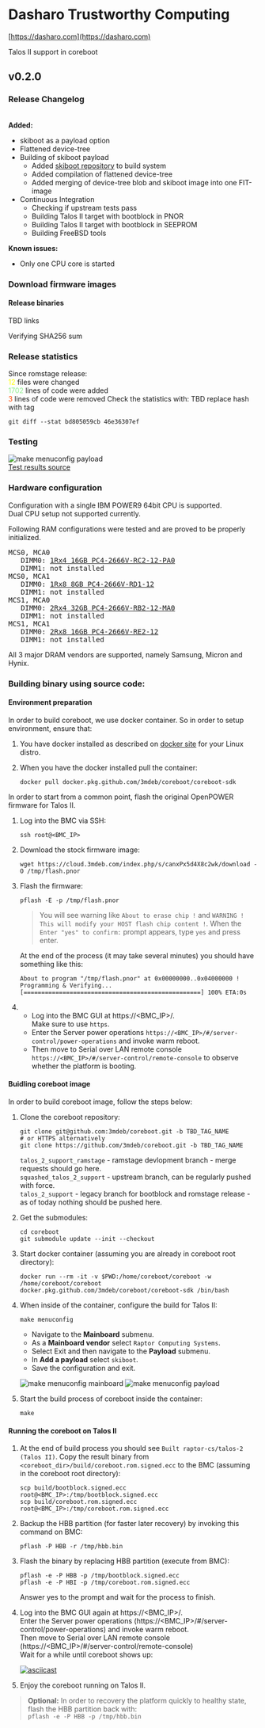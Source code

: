 # Dasharo Trustworthy Computing

[https://dasharo.com](https://dasharo.com)

Talos II support in coreboot

## v0.2.0

### Release Changelog
\
**Added:**
* skiboot as a payload option
* Flattened device-tree
* Building of skiboot payload
   * Added [skiboot repository](https://git.raptorcs.com/git/talos-skiboot) to build system
   * Added compilation of flattened device-tree
   * Added merging of device-tree blob and skiboot image into one FIT-image
* Continuous Integration
   * Checking if upstream tests pass
   * Building Talos II target with bootblock in PNOR
   * Building Talos II target with bootblock in SEEPROM
   * Building FreeBSD tools


**Known issues:**
* Only one CPU core is started

### Download firmware images

#### Release binaries
TBD links

Verifying SHA256 sum

### Release statistics

Since romstage release: \
<span style="color:yellow">12</span> files were changed \
<span style="color:lightgreen">1702</span> lines of code were added \
<span style="color:orangered">3</span> lines of code were removed
Check the statistics with:
TBD replace hash with tag
```
git diff --stat bd805059cb 46e36307ef
```

### Testing

![make menuconfig payload](../images/ramstage_tests_results.png)\
[Test results source](https://github.com/3mdeb/coreboot/pull/65/checks)

### Hardware configuration

Configuration with a single IBM POWER9 64bit CPU is supported.\
Dual CPU setup not supported currently.

Following RAM configurations were tested and are proved to be properly initialized.
<pre>
MCS0, MCA0
   DIMM0: <a href=https://www.samsung.com/semiconductor/dram/module/M393A2K40CB2-CTD>1Rx4 16GB PC4-2666V-RC2-12-PA0</a>
   DIMM1: not installed
MCS0, MCA1
   DIMM0: <a href=https://www.crucial.com/memory/server-ddr4/mta9asf1g72pz-2g6j1>1Rx8 8GB PC4-2666V-RD1-12</a>
   DIMM1: not installed
MCS1, MCA0
   DIMM0: <a href=https://www.samsung.com/semiconductor/dram/module/M393A4K40CB2-CTD>2Rx4 32GB PC4-2666V-RB2-12-MA0</a>
   DIMM1: not installed
MCS1, MCA1
   DIMM0: <a href=https://mis-prod-koce-homepage-cdn-01-blob-ep.azureedge.net/web/static_file/12701730956286135.pdf>2Rx8 16GB PC4-2666V-RE2-12</a>
   DIMM1: not installed
</pre>

All 3 major DRAM vendors are supported, namely Samsung, Micron and Hynix.

### Building binary using source code:

#### Environment preparation

In order to build coreboot, we use docker container. So in order to setup
environment, ensure that:

1. You have docker installed as described on
   [docker site](https://docs.docker.com/engine/install/) for your Linux distro.

2. When you have the docker installed pull the container:

   ```
   docker pull docker.pkg.github.com/3mdeb/coreboot/coreboot-sdk
   ```

In order to start from a common point, flash the original OpenPOWER firmware
for Talos II.

1. Log into the BMC via SSH:

   ```
   ssh root@<BMC_IP>
   ```

2. Download the stock firmware image:

   ```
   wget https://cloud.3mdeb.com/index.php/s/canxPx5d4X8c2wk/download -O /tmp/flash.pnor
   ```

3. Flash the firmware:

   ```
   pflash -E -p /tmp/flash.pnor
   ```

   > You will see warning like `About to erase chip !` and
   > `WARNING ! This will modify your HOST flash chip content !`. When the
   > `Enter "yes" to confirm:` prompt appears, type `yes` and press enter.

   At the end of the process (it may take several minutes) you should have
   something like this:

   ```
   About to program "/tmp/flash.pnor" at 0x00000000..0x04000000 !
   Programming & Verifying...
   [==================================================] 100% ETA:0s
   ```

4. * Log into the BMC GUI at https://<BMC_IP>/. \
     Make sure to use `https`.
   * Enter the Server power operations
     `https://<BMC_IP>/#/server-control/power-operations` and invoke
     warm reboot.
   * Then move to Serial over LAN remote console
     `https://<BMC_IP>/#/server-control/remote-console` to observe
     whether the platform is booting.

#### Buidling coreboot image

In order to build coreboot image, follow the steps below:

1. Clone the coreboot repository:

   ```
   git clone git@github.com:3mdeb/coreboot.git -b TBD_TAG_NAME
   # or HTTPS alternatively
   git clone https://github.com/3mdeb/coreboot.git -b TBD_TAG_NAME
   ```
   `talos_2_support_ramstage` - ramstage devlopment branch - merge requests should go here.\
   `squashed_talos_2_support` - upstream branch, can be regularly pushed with force.\
   `talos_2_support` - legacy branch for bootblock and romstage release - as of today nothing should be pushed here.

2. Get the submodules:

   ```
   cd coreboot
   git submodule update --init --checkout
   ```

3. Start docker container (assuming you are already in coreboot root
   directory):

   ```
   docker run --rm -it -v $PWD:/home/coreboot/coreboot -w /home/coreboot/coreboot docker.pkg.github.com/3mdeb/coreboot/coreboot-sdk /bin/bash
   ```

4. When inside of the container, configure the build for Talos II:

   ```
   make menuconfig
   ```

   * Navigate to the **Mainboard** submenu.
   * As a **Mainboard vendor** select `Raptor Computing Systems`.
   * Select Exit and then navigate to the **Payload** submenu.
   * In **Add a payload** select `skiboot`.
   * Save the configuration and exit.

   ![make menuconfig mainboard](../images/cb_menuconfig_ramstage_mainboard.png)
   ![make menuconfig payload](../images/cb_menuconfig_ramstage_payload.png)


5. Start the build process of coreboot inside the container:

   ```
   make
   ```

#### Running the coreboot on Talos II

1. At the end of build process you should see `Built raptor-cs/talos-2 (Talos II)`.
   Copy the result binary from `<coreboot_dir>/build/coreboot.rom.signed.ecc` to the BMC
   (assuming in the coreboot root directory):

   ```
   scp build/bootblock.signed.ecc root@<BMC_IP>:/tmp/bootblock.signed.ecc
   scp build/coreboot.rom.signed.ecc root@<BMC_IP>:/tmp/coreboot.rom.signed.ecc
   ```

2. Backup the HBB partition (for faster later recovery) by invoking this
   command on BMC:

   ```
   pflash -P HBB -r /tmp/hbb.bin
   ```

3. Flash the binary by replacing HBB partition (execute from BMC):

   ```
   pflash -e -P HBB -p /tmp/bootblock.signed.ecc
   pflash -e -P HBI -p /tmp/coreboot.rom.signed.ecc
   ```

   Answer yes to the prompt and wait for the process to finish.

4. Log into the BMC GUI again at https://<BMC_IP>/.\
   Enter the Server power operations (https://<BMC_IP>/#/server-control/power-operations) and invoke warm reboot.\
   Then move to Serial over LAN remote console (https://<BMC_IP>/#/server-control/remote-console)\
   Wait for a while until coreboot shows up:

   [![asciicast](https://asciinema.org/a/CLBuLvaAyeQLlij7aiKtnncx7.svg)](https://asciinema.org/a/CLBuLvaAyeQLlij7aiKtnncx7)

5. Enjoy the coreboot running on Talos II.

> **Optional:** In order to recovery the platform quickly to healthy state, flash
> the HBB partition back with: \
> `pflash -e -P HBB -p /tmp/hbb.bin`
